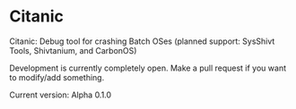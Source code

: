 # Citanic
Citanic: Debug tool for crashing Batch OSes (planned support: SysShivt Tools, Shivtanium, and CarbonOS) 

Development is currently completely open. Make a pull request if you want to modify/add something.

Current version: Alpha 0.1.0
